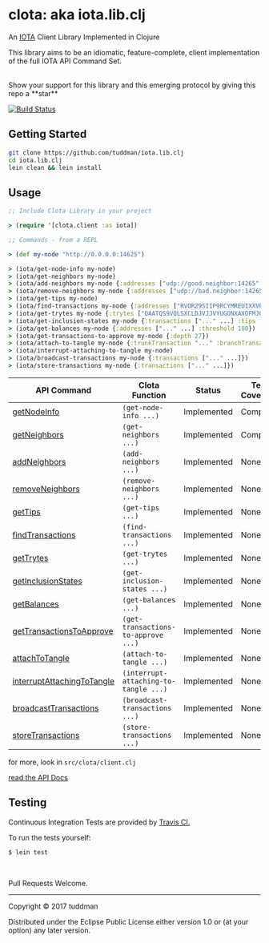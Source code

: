 # clota: aka iota.lib.clj

An [IOTA](https://iota.org) Client Library Implemented in Clojure

This library aims to be an idiomatic, feature-complete, client implementation of the full IOTA API Command Set.

<br>
Show your support for this library and this emerging protocol by giving this repo a **star**

[![Build Status](https://travis-ci.org/tuddman/iota.lib.clj.svg?branch=master)](https://travis-ci.org/tuddman/iota.lib.clj)


## Getting Started

```bash
git clone https://github.com/tuddman/iota.lib.clj
cd iota.lib.clj
lein clean && lein install
```

## Usage

```clojure
;; Include Clota Library in your project

> (require '[clota.client :as iota])

;; Commands - from a REPL

> (def my-node "http://0.0.0.0:14625")

> (iota/get-node-info my-node)
> (iota/get-neighbors my-node)
> (iota/add-neighbors my-node {:addresses ["udp://good.neighbor:14265" ...] })
> (iota/remove-neighbors my-node {:addresses ["udp://bad.neighbor:14265" ...] })
> (iota/get-tips my-node)
> (iota/find-transactions my-node {:addresses ["RVORZ9SIIP9RCYMREUIXXVPQIPHVCNPQ9HZWYKFWYWZRE9JQKG9REPKIASHUUECPSQO9JT9XNMVKWYGVAZETAIRPTM"]})
> (iota/get-trytes my-node {:trytes ["OAATQS9VQLSXCLDJVJJVYUGONXAXOFMJOZNSYWRZSWECMXAQQURHQBJNLD9IOFEPGZEPEMPXCIVRX9999"]})
> (iota/get-inclusion-states my-node {:transactions ["..." ...] :tips ["..." ...]}
> (iota/get-balances my-node {:addresses ["..." ...] :threshold 100})
> (iota/get-transactions-to-approve my-node {:depth 27})
> (iota/attach-to-tangle my-node {:trunkTransaction "..." :branchTransaction "..." :min-weight-magnitude 18 :trytes ["..." ...]})
> (iota/interrupt-attaching-to-tangle my-node)
> (iota/broadcast-transactions my-node {:transactions ["..." ...]})
> (iota/store-transactions my-node {:transactions ["..." ...]})
```

API Command | Clota Function | Status | Test Coverage
--- | --- | --- | ---
[getNodeInfo](https://iota.readme.io/docs/getnodeinfo) | `(get-node-info ...)` | Implemented | Complete
[getNeighbors](https://iota.readme.io/docs/getneighborsactivity) | `(get-neighbors ...)` | Implemented | Complete
[addNeighbors](https://iota.readme.io/docs/addneighbors) | `(add-neighbors ...)` | Implemented | None
[removeNeighbors](https://iota.readme.io/docs/getnodeinfo) | `(remove-neighbors ...)` | Implemented | None
[getTips](https://iota.readme.io/docs/gettips) | `(get-tips ...)` | Implemented | None
[findTransactions](https://iota.readme.io/docs/findtransactions) | `(find-transactions ...)` | Implemented | None
[getTrytes](https://iota.readme.io/docs/gettrytes) | `(get-trytes ...)` | Implemented | None
[getInclusionStates](https://iota.readme.io/docs/getinclusionstates) | `(get-inclusion-states ...)` | Implemented | None
[getBalances](https://iota.readme.io/docs/getbalances) | `(get-balances ...)` | Implemented | None
[getTransactionsToApprove](https://iota.readme.io/docs/gettransactionstoapprove) | `(get-transactions-to-approve ...)` | Implemented | None
[attachToTangle](https://iota.readme.io/docs/attachtotangle) | `(attach-to-tangle ...)` | Implemented | None
[interruptAttachingToTangle](https://iota.readme.io/docs/interruptattachingtotangle) | `(interrupt-attaching-to-tangle ...)` | Implemented | None
[broadcastTransactions](https://iota.readme.io/docs/broadcasttransactions) | `(broadcast-transactions ...)` | Implemented | None
[storeTransactions](https://iota.readme.io/docs/storetransactions) | `(store-transactions ...)` | Implemented | None

for more, look in `src/clota/client.clj`

[read the API Docs](https://iota.readme.io)

## Testing

Continuous Integration Tests are provided by [Travis CI.](https://travis-ci.com/)

To run the tests yourself:

```bash
$ lein test
```
<br>


Pull Requests Welcome.
<br>

---

Copyright © 2017 tuddman

Distributed under the Eclipse Public License either version 1.0 or (at
your option) any later version.
